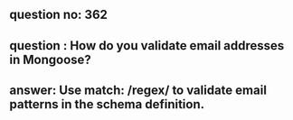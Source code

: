 
      
## question no: 362

## question : How do you validate email addresses in Mongoose?

## answer: Use match: /regex/ to validate email patterns in the schema definition.
      